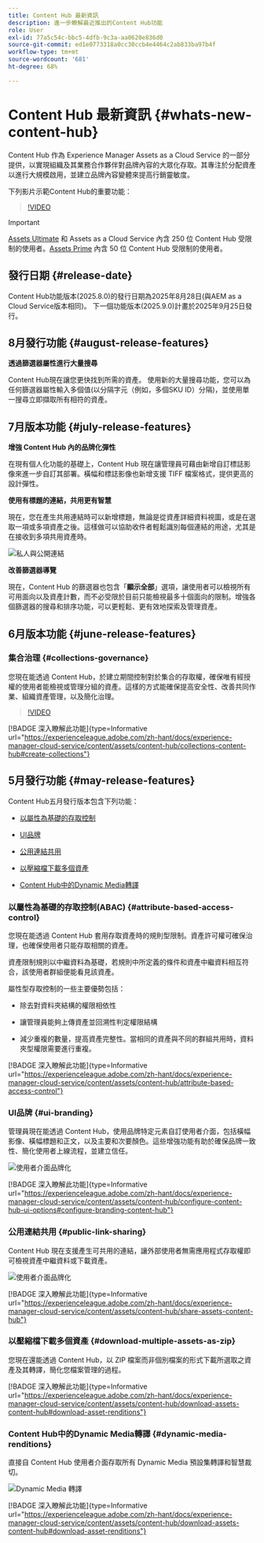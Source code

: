 ```yaml
---
title: Content Hub 最新資訊
description: 進一步瞭解最近推出的Content Hub功能
role: User
exl-id: 77a5c54c-bbc5-4dfb-9c3a-aa0620e836d0
source-git-commit: ed1e0773318a0cc30ccb4e4464c2ab833ba97b4f
workflow-type: tm+mt
source-wordcount: '681'
ht-degree: 68%

---
```


# Content Hub 最新資訊 {#whats-new-content-hub}

Content Hub 作為 Experience Manager Assets as a Cloud Service 的一部分提供，以實現組織及其業務合作夥伴對品牌內容的大眾化存取。其專注於分配資產以進行大規模啟用，並建立品牌內容變體來提高行銷靈敏度。

下列影片示範Content Hub的重要功能：

>[!VIDEO](https://video.tv.adobe.com/v/3463712)

>[!IMPORTANT]
>
>[Assets Ultimate](/help/assets/assets-ultimate-overview.md) 和 Assets as a Cloud Service 內含 250 位 Content Hub 受限制的使用者。[Assets Prime](/help/assets/assets-prime.md) 內含 50 位 Content Hub 受限制的使用者。

## 發行日期 {#release-date}

Content Hub功能版本(2025.8.0)的發行日期為2025年8月28日(與AEM as a Cloud Service版本相同)。 下一個功能版本(2025.9.0)計畫於2025年9月25日發行。

## 8月發行功能 {#august-release-features}

**透過篩選器屬性進行大量搜尋**

Content Hub現在讓您更快找到所需的資產。 使用新的大量搜尋功能，您可以為任何篩選器屬性輸入多個值(以分隔字元（例如，多個SKU ID）分隔)，並使用單一搜尋立即擷取所有相符的資產。

## 7月版本功能 {#july-release-features}

**增強 Content Hub 內的品牌化彈性**

在現有個人化功能的基礎上，Content Hub 現在讓管理員可藉由新增自訂標誌影像來進一步自訂其部署。橫幅和標誌影像也新增支援 TIFF 檔案格式，提供更高的設計彈性。

**使用有標題的連結，共用更有智慧**

現在，您在產生共用連結時可以新增標題，無論是從資產詳細資料視圖，或是在選取一項或多項資產之後。這樣做可以協助收件者輕鬆識別每個連結的用途，尤其是在接收到多項共用資產時。

![私人與公開連結](/help/assets/assets/shared-link-for-assets.png)

**改善篩選器導覽**

現在，Content Hub 的篩選器也包含「**顯示全部**」選項，讓使用者可以檢視所有可用面向以及資產計數，而不必受限於目前只能檢視最多十個面向的限制。增強各個篩選器的搜尋和排序功能，可以更輕鬆、更有效地探索及管理資產。

## 6月版本功能 {#june-release-features}

### 集合治理 {#collections-governance}

您現在能透過 Content Hub，於建立期間控制對於集合的存取權，確保唯有經授權的使用者能檢視或管理分組的資產。這樣的方式能確保提高安全性、改善共同作業、組織資產管理，以及簡化治理。

>[!VIDEO](https://video.tv.adobe.com/v/3463336)

[!BADGE 深入瞭解此功能]{type=Informative url="https://experienceleague.adobe.com/zh-hant/docs/experience-manager-cloud-service/content/assets/content-hub/collections-content-hub#create-collections"}

## 5月發行功能 {#may-release-features}

Content Hub五月發行版本包含下列功能：

* [以屬性為基礎的存取控制](#attribute-based-access-control)

* [UI品牌](#ui-branding)

* [公用連結共用](#public-link-sharing)

* [以壓縮檔下載多個資產](#download-multiple-assets-as-zip)

* [Content Hub中的Dynamic Media轉譯](#dynamic-media-renditions)

### 以屬性為基礎的存取控制(ABAC) {#attribute-based-access-control}

您現在能透過 Content Hub 套用存取資產時的規則型限制。資產許可權可確保治理，也確保使用者只能存取相關的資產。

資產限制規則以中繼資料為基礎，若規則中所定義的條件和資產中繼資料相互符合，該使用者群組便能看見該資產。

屬性型存取控制的一些主要優勢包括：

* 除去對資料夾結構的權限相依性

* 讓管理員能夠上傳資產並回溯性判定權限結構

* 減少重複的數量，提高資產完整性。當相同的資產與不同的群組共用時，資料夾型權限需要進行重複。

[!BADGE 深入瞭解此功能]{type=Informative url="https://experienceleague.adobe.com/zh-hant/docs/experience-manager-cloud-service/content/assets/content-hub/attribute-based-access-control"}

### UI品牌 {#ui-branding}

管理員現在能透過 Content Hub，使用品牌特定元素自訂使用者介面，包括橫幅影像、橫幅標題和正文，以及主要和次要顏色。這些增強功能有助於確保品牌一致性、簡化使用者上線流程，並建立信任。

![使用者介面品牌化](/help/assets/assets/content-hub-ui-branding.png)

[!BADGE 深入瞭解此功能]{type=Informative url="https://experienceleague.adobe.com/zh-hant/docs/experience-manager-cloud-service/content/assets/content-hub/configure-content-hub-ui-options#configure-branding-content-hub"}

### 公用連結共用 {#public-link-sharing}

Content Hub 現在支援產生可共用的連結，讓外部使用者無需應用程式存取權即可檢視資產中繼資料或下載資產。

![使用者介面品牌化](/help/assets/assets/public-and-private-link.png)

[!BADGE 深入瞭解此功能]{type=Informative url="https://experienceleague.adobe.com/zh-hant/docs/experience-manager-cloud-service/content/assets/content-hub/share-assets-content-hub"}

### 以壓縮檔下載多個資產 {#download-multiple-assets-as-zip}

您現在還能透過 Content Hub，以 ZIP 檔案而非個別檔案的形式下載所選取之資產及其轉譯，簡化您檔案管理的過程。

[!BADGE 深入瞭解此功能]{type=Informative url="https://experienceleague.adobe.com/zh-hant/docs/experience-manager-cloud-service/content/assets/content-hub/download-assets-content-hub#download-asset-renditions"}

### Content Hub中的Dynamic Media轉譯 {#dynamic-media-renditions}

直接自 Content Hub 使用者介面存取所有 Dynamic Media 預設集轉譯和智慧裁切。

![Dynamic Media 轉譯](/help/assets/assets/dm-renditions-content-hub.png)

[!BADGE 深入瞭解此功能]{type=Informative url="https://experienceleague.adobe.com/zh-hant/docs/experience-manager-cloud-service/content/assets/content-hub/download-assets-content-hub#download-asset-renditions"}
